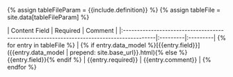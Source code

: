 {% assign tableFileParam = {{include.definition}} %}
{% assign tableFile = site.data[tableFileParam] %}

| Content Field                                                                            | Required | Comment  |
|:-----------------------------------------------------------------------------------------|:---------|:---------| {% for entry in tableFile %}
| {% if entry.data_model %}[{{entry.field}}]({{entry.data_model | prepend: site.base_url}}.html){% else %}{{entry.field}}{% endif %} | {{entry.required}} | {{entry.comment}} | {% endfor %} 
